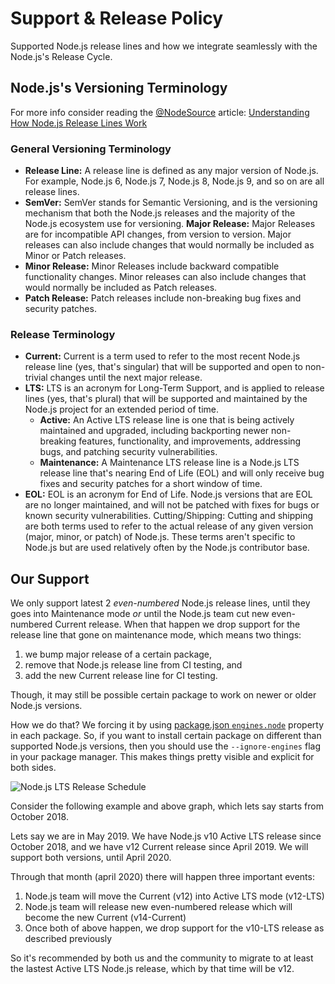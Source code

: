 # Support & Release Policy
Supported Node.js release lines and how we integrate seamlessly with the Node.js's Release Cycle.

## Node.js's Versioning Terminology
For more info consider reading the [@NodeSource](https://github.com/nodesource) article: [Understanding How Node.js Release Lines Work](https://nodesource.com/blog/understanding-how-node-js-release-lines-work/)

### General Versioning Terminology
- **Release Line:** A release line is defined as any major version of Node.js. For example, Node.js 6, Node.js 7, Node.js 8, Node.js 9, and so on are all release lines.
- **SemVer:** SemVer stands for Semantic Versioning, and is the versioning mechanism that both the Node.js releases and the majority of the Node.js ecosystem use for versioning.
**Major Release:** Major Releases are for incompatible API changes, from version to version. Major releases can also include changes that would normally be included as Minor or Patch releases.
- **Minor Release:** Minor Releases include backward compatible functionality changes. Minor releases can also include changes that would normally be included as Patch releases.
- **Patch Release:** Patch releases include non-breaking bug fixes and security patches.

### Release Terminology
- **Current:** Current is a term used to refer to the most recent Node.js release line (yes, that's singular) that will be supported and open to non-trivial changes until the next major release.
- **LTS:** LTS is an acronym for Long-Term Support, and is applied to release lines (yes, that's plural) that will be supported and maintained by the Node.js project for an extended period of time.
  + **Active:** An Active LTS release line is one that is being actively maintained and upgraded, including backporting newer non-breaking features, functionality, and improvements, addressing bugs, and patching security vulnerabilities.
  + **Maintenance:** A Maintenance LTS release line is a Node.js LTS release line that's nearing End of Life (EOL) and will only receive bug fixes and security patches for a short window of time.
- **EOL:** EOL is an acronym for End of Life. Node.js versions that are EOL are no longer maintained, and will not be patched with fixes for bugs or known security vulnerabilities.
Cutting/Shipping: Cutting and shipping are both terms used to refer to the actual release of any given version (major, minor, or patch) of Node.js. These terms aren't specific to Node.js but are used relatively often by the Node.js contributor base.

## Our Support

We only support latest 2 _even-numbered_ Node.js release lines, until they goes into Maintenance mode _or_ until the Node.js team cut new even-numbered Current release. When that happen we drop support for the release line that gone on maintenance mode, which means two things: 

1. we bump major release of a certain package,
2. remove that Node.js release line from CI testing, and
2. add the new Current release line for CI testing.

Though, it may still be possible certain package to work on newer or older Node.js versions.

How we do that? We forcing it by using [package.json `engines.node`](https://docs.npmjs.com/files/package.json#engines) property in each package. So, if you want to install certain package on different than supported Node.js versions, then you should use the `--ignore-engines` flag in your package manager. This makes things pretty visible and explicit for both sides.

![Node.js LTS Release Schedule](https://images.ctfassets.net/hspc7zpa5cvq/7o3kha5RgAGCImaw84yiEY/19957b9f448b1431e9664ed94e996d74/nodejs-lts-release-schedule_preview.png)


Consider the following example and above graph, which lets say starts from October 2018. 

Lets say we are in May 2019. We have Node.js v10 Active LTS release since October 2018, and we have v12 Current release since April 2019. We will support both versions, until April 2020.

Through that month (april 2020) there will happen three important events: 

1. Node.js team will move the Current (v12) into Active LTS mode (v12-LTS)
2. Node.js team will release new even-numbered release which will become the new Current (v14-Current)
3. Once both of above happen, we drop support for the v10-LTS release as described previously

So it's recommended by both us and the community to migrate to at least the lastest Active LTS Node.js release, which by that time will be v12. 
